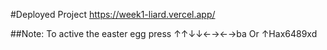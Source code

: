 #Deployed Project
https://week1-liard.vercel.app/

##Note: To active the easter egg press
↑↑↓↓←→←→ba Or ↑Hax6489xd